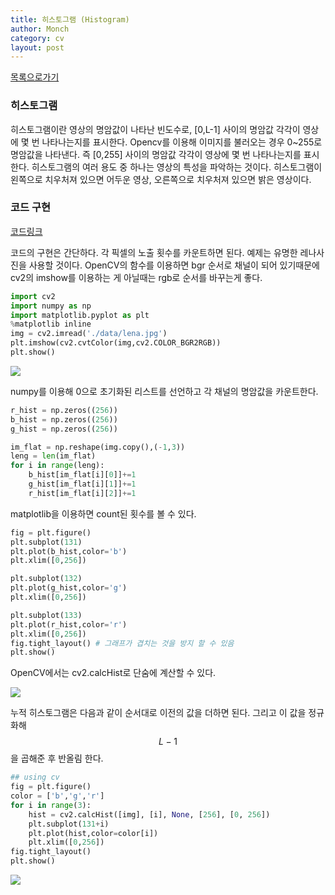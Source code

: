 ```yaml
---
title: 히스토그램 (Histogram)
author: Monch
category: cv
layout: post
---
```


[목록으로가기](https://songminkee.github.io/cv/2030/05/03/list.html)

<h3>히스토그램</h3>

히스토그램이란 영상의 명암값이 나타난 빈도수로, [0,L-1] 사이의 명암값 각각이 영상에 몇 번 나타나는지를 표시한다.
Opencv를 이용해 이미지를 불러오는 경우 0~255로 명암값을 나타낸다. 즉 [0,255] 사이의 명암값 각각이 영상에 몇 번 나타나는지를 표시한다.
히스토그램의 여러 용도 중 하나는 영상의 특성을 파악하는 것이다. 히스토그램이 왼쪽으로 치우처져 있으면 어두운 영상, 오른쪽으로 치우처져 있으면 밝은 영상이다.

<h3>코드 구현</h3>

[코드링크](https://github.com/Songminkee/computer_vision/blob/master/Histogram_Equalization.ipynb)

코드의 구현은 간단하다. 각 픽셀의 노출 횟수를 카운트하면 된다.
예제는 유명한 레나사진을 사용할 것이다. OpenCV의 함수를 이용하면 bgr 순서로 채널이 되어 있기때문에 cv2의 imshow를 이용하는 게 아닐때는 rgb로 순서를 바꾸는게 좋다.

```python
import cv2
import numpy as np
import matplotlib.pyplot as plt
%matplotlib inline
img = cv2.imread('./data/lena.jpg')
plt.imshow(cv2.cvtColor(img,cv2.COLOR_BGR2RGB))
plt.show()
```

<img src="{{'assets/picture/histogram_ex1.jpg' | relative_url}}">

numpy를 이용해 0으로 초기화된 리스트를 선언하고 각 채널의 명암값을 카운트한다.

```python
r_hist = np.zeros((256))
b_hist = np.zeros((256))
g_hist = np.zeros((256))

im_flat = np.reshape(img.copy(),(-1,3))
leng = len(im_flat)
for i in range(leng):
    b_hist[im_flat[i][0]]+=1
    g_hist[im_flat[i][1]]+=1
    r_hist[im_flat[i][2]]+=1
```

matplotlib을 이용하면 count된 횟수를 볼 수 있다.

```python
fig = plt.figure()
plt.subplot(131)
plt.plot(b_hist,color='b')
plt.xlim([0,256])

plt.subplot(132)
plt.plot(g_hist,color='g')
plt.xlim([0,256])

plt.subplot(133)
plt.plot(r_hist,color='r')
plt.xlim([0,256])
fig.tight_layout() # 그래프가 겹치는 것을 방지 할 수 있음
plt.show()
```



OpenCV에서는 cv2.calcHist로 단숨에 계산할 수 있다.

<img src="{{'assets/picture/histogram_equal_ex2.jpg' | relative_url}}">

누적 히스토그램은 다음과 같이 순서대로 이전의 값을 더하면 된다. 그리고 이 값을 정규화해 $$L-1$$을 곱해준 후 반올림 한다.

```python
## using cv
fig = plt.figure()
color = ['b','g','r']
for i in range(3):
    hist = cv2.calcHist([img], [i], None, [256], [0, 256])
    plt.subplot(131+i)
    plt.plot(hist,color=color[i])
    plt.xlim([0,256])
fig.tight_layout()
plt.show()
```

<img src="{{'assets/picture/histogram_equal_ex3.jpg' | relative_url}}">